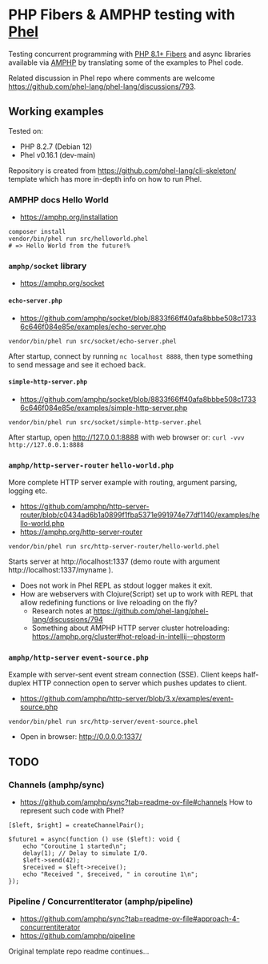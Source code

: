 # PHP Fibers & AMPHP testing with [Phel](https://phel-lang.org/)

Testing concurrent programming with [PHP 8.1+ Fibers](https://wiki.php.net/rfc/fibers) and async libraries available via [AMPHP](https://amphp.org/) by translating some of the examples to Phel code.

Related discussion in Phel repo where comments are welcome https://github.com/phel-lang/phel-lang/discussions/793.

## Working examples

Tested on:

- PHP 8.2.7 (Debian 12)
- Phel v0.16.1 (dev-main)

Repository is created from https://github.com/phel-lang/cli-skeleton/ template which has more in-depth info on how to run Phel.

### AMPHP docs Hello World
- https://amphp.org/installation
```
composer install
vendor/bin/phel run src/helloworld.phel
# => Hello World from the future!%
```

### `amphp/socket` library
- https://amphp.org/socket
#### `echo-server.php`
- https://github.com/amphp/socket/blob/8833f66ff40afa8bbbe508c17336c646f084e85e/examples/echo-server.php

```
vendor/bin/phel run src/socket/echo-server.phel
```

After startup, connect by running `nc localhost 8888`, then type something to send message and see it echoed back.

#### `simple-http-server.php`
- https://github.com/amphp/socket/blob/8833f66ff40afa8bbbe508c17336c646f084e85e/examples/simple-http-server.php
```
vendor/bin/phel run src/socket/simple-http-server.phel
```

After startup, open http://127.0.0.1:8888 with web browser or: `curl -vvv http://127.0.0.1:8888`

### `amphp/http-server-router` `hello-world.php`
More complete HTTP server example with routing, argument parsing, logging etc.

- https://github.com/amphp/http-server-router/blob/c0434ad6b1a0899f1fba5371e991974e77df1140/examples/hello-world.php
- https://amphp.org/http-server-router

```
vendor/bin/phel run src/http-server-router/hello-world.phel
```

Starts server at http://localhost:1337 (demo route with argument http://localhost:1337/myname ).

- Does not work in Phel REPL as stdout logger makes it exit.
- How are webservers with Clojure(Script) set up to work with REPL that allow redefining functions or live reloading on the fly?
  - Research notes at https://github.com/phel-lang/phel-lang/discussions/794
  - Something about AMPHP HTTP server cluster hotreloading: https://amphp.org/cluster#hot-reload-in-intellij--phpstorm

### `amphp/http-server` `event-source.php`
Example with server-sent event stream connection (SSE).
Client keeps half-duplex HTTP connection open to server which pushes updates to client.
- https://github.com/amphp/http-server/blob/3.x/examples/event-source.php

```
vendor/bin/phel run src/http-server/event-source.phel
```

- Open in browser: http://0.0.0.0:1337/


## TODO
### Channels (amphp/sync)
- https://github.com/amphp/sync?tab=readme-ov-file#channels
How to represent such code with Phel?
```
[$left, $right] = createChannelPair();

$future1 = async(function () use ($left): void {
    echo "Coroutine 1 started\n";
    delay(1); // Delay to simulate I/O.
    $left->send(42);
    $received = $left->receive();
    echo "Received ", $received, " in coroutine 1\n";
});
```
### Pipeline / ConcurrentIterator (amphp/pipeline)
- https://github.com/amphp/sync?tab=readme-ov-file#approach-4-concurrentiterator
- https://github.com/amphp/pipeline

Original template repo readme continues...
